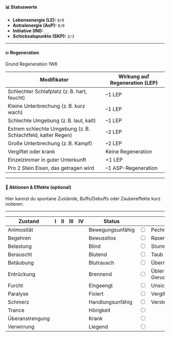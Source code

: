 #### 📊 Statuswerte

- **Lebensenergie (LE):** `0/0`
- **Astralenergie (AsP):** `0/0`
- **Initiative (INI):** `__`
- **Schicksalspunkte (SKP):** `3/3`

---

#### 💥 Regeneration

Grund Regeneration 1W6

| Modifikator                                                  | Wirkung auf Regeneration (LEP) |
| ------------------------------------------------------------ | ------------------------------ |
| Schlechter Schlafplatz (z. B. hart, feucht)                  | –1 LEP                         |
| Kleine Unterbrechung (z. B. kurz wach)                       | –1 LEP                         |
| Schlechte Umgebung (z. B. laut, kalt)                        | –1 LEP                         |
| Extrem schlechte Umgebung (z. B. Schlachtfeld, kalter Regen) | –2 LEP                         |
| Große Unterbrechung (z. B. Kampf)                            | –2 LEP                         |
| Vergiftet oder krank                                         | Keine Regeneration             |
| Einzelzimmer in guter Unterkunft                             | +1 LEP                         |
| Pro 2 Stein Eisen, das getragen wird                         | –1 ASP-Regeneration            |


---

#### 🎯 Aktionen & Effekte (optional)

Hier kannst du spontane Zustände, Buffs/Debuffs oder Zaubereffekte kurz notieren.


---

| Zustand         | I   | II  | III | IV  | Status           |                                    |              |                                    |
| --------------- | --- | --- | --- | --- | ---------------- | ---------------------------------- | ------------ | ---------------------------------- |
| Animosität      |     |     |     |     | Bewegungsunfähig | <input type="checkbox" unchecked/> | Pechmagnet   | <input type="checkbox" unchecked/> |
| Begehren        |     |     |     |     | Bewusstlos       | <input type="checkbox" unchecked/> | Raserei      | <input type="checkbox" unchecked/> |
| Belastung       |     |     |     |     | Blind            | <input type="checkbox" unchecked/> | Stumm        | <input type="checkbox" unchecked/> |
| Berauscht       |     |     |     |     | Blutend          | <input type="checkbox" unchecked/> | Taub         | <input type="checkbox" unchecked/> |
| Betäubung       |     |     |     |     | Blutrausch       | <input type="checkbox" unchecked/> | Überrascht   | <input type="checkbox" unchecked/> |
| Entrückung      |     |     |     |     | Brennend         | <input type="checkbox" unchecked/> | Übler Geruch | <input type="checkbox" unchecked/> |
| Furcht          |     |     |     |     | Eingeengt        | <input type="checkbox" unchecked/> | Unsichtbar   | <input type="checkbox" unchecked/> |
| Paralyse        |     |     |     |     | Fixiert          | <input type="checkbox" unchecked/> | Vergiftet    | <input type="checkbox" unchecked/> |
| Schmerz         |     |     |     |     | Handlungsunfähig | <input type="checkbox" unchecked/> | Versteinert  | <input type="checkbox" unchecked/> |
| Trance          |     |     |     |     | Hörigkeit        | <input type="checkbox" unchecked/> |              |                                    |
| Überanstrengung |     |     |     |     | Krank            | <input type="checkbox" unchecked/> |              |                                    |
| Verwirrung      |     |     |     |     | Liegend          | <input type="checkbox" unchecked/> |              |                                    |
